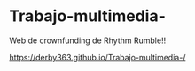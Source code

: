 # Trabajo-multimedia-
Web de crownfunding de Rhythm Rumble!!

https://derby363.github.io/Trabajo-multimedia-/
